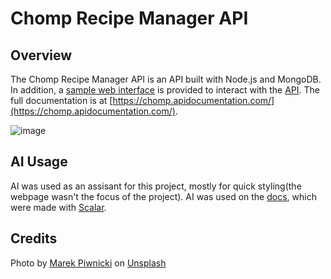 # Chomp Recipe Manager API

## Overview

The Chomp Recipe Manager API is an API built with Node.js and MongoDB. In addition, a [sample web interface](https://ayaangrover.is-a.dev/chomp/frontend/) is provided to interact with the [API](https://chomp.onrender.com/). The full documentation is at [https://chomp.apidocumentation.com/](https://chomp.apidocumentation.com/).

![image](https://github.com/user-attachments/assets/08638762-b0b2-4664-9145-f33ccbd16250)


## AI Usage

AI was used as an assisant for this project, mostly for quick styling(the webpage wasn't the focus of the project). AI was used on the [docs](https://chomp.apidocumentation.com/), which were made with [Scalar](https://scalar.com/).

## Credits
Photo by <a href="https://unsplash.com/@marekpiwnicki?utm_content=creditCopyText&utm_medium=referral&utm_source=unsplash">Marek Piwnicki</a> on <a href="https://unsplash.com/photos/a-forest-filled-with-lots-of-tall-trees-covered-in-snow-o2saEldPUPU?utm_content=creditCopyText&utm_medium=referral&utm_source=unsplash">Unsplash</a>

